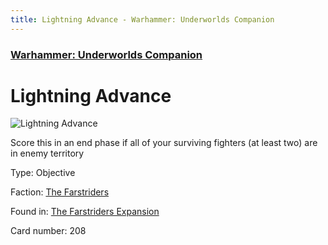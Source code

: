 ```yaml
---
title: Lightning Advance - Warhammer: Underworlds Companion
---
```


### [Warhammer: Underworlds Companion](https://guidokessels.github.io/wh-underworlds)

  

# Lightning Advance

![Lightning Advance](https://warhammerunderworlds.com/wp-content/uploads/sites/6/2018/03/208_ENG.png)

Score this in an end phase if all of your surviving fighters (at least two) are in enemy territory

Type: Objective

Faction: [The Farstriders](https://guidokessels.github.io/wh-underworlds/factions/the-farstriders)

Found in: [The Farstriders Expansion](https://guidokessels.github.io/wh-underworlds/locations/the-farstriders-expansion)

Card number: 208
